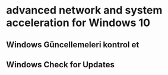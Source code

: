 
# advanced network and system acceleration for Windows 10

## Windows Güncellemeleri kontrol et
## Windows Check for Updates
